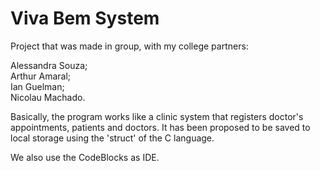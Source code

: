 # Viva Bem System
Project that was made in group, with my college partners:

Alessandra Souza; <br>
Arthur Amaral; <br>
Ian Guelman; <br>
Nicolau Machado.

Basically, the program works like a clinic system that registers doctor's appointments, patients and doctors. It has been proposed to be saved to local storage using the 'struct' of the C language. 

We also use the CodeBlocks as IDE.